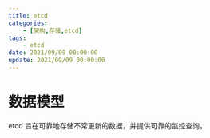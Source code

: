 ```yaml
---
title: etcd
categories: 
	- [架构,存储,etcd]
tags:
	- etcd
date: 2021/09/09 00:00:00
update: 2021/09/09 00:00:00
---
```


# 数据模型

etcd 旨在可靠地存储不常更新的数据，并提供可靠的监控查询。

